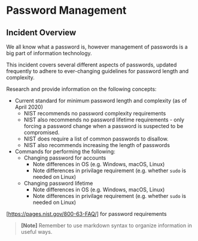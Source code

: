 # Password Management  

## Incident Overview  

We all know what a password is, however management of passwords is a big part of information technology.   

This incident covers several different aspects of passwords, updated frequently to adhere to ever-changing guidelines for password length and complexity.

Research and provide information on the following concepts:  

- Current standard for minimum password length and complexity (as of April 2020)   
    - NIST recommends no password complexity requirements
    - NIST also recommends no password lifetime requirements - only forcing a password change when a password is suspected to be compromised.
    - NIST does require a list of common passwords to disallow.
    - NIST also recommends increasing the length of passwords
- Commands for performing the following:     
    - Changing password for accounts
        - Note differences in OS (e.g. Windows, macOS, Linux)
        - Note differences in privilage requirement (e.g. whether ```sudo``` is needed on Linux)
    - Changing password lifetime
        - Note differences in OS (e.g. Windows, macOS, Linux)
        - Note differences in privilage requirement (e.g. whether ```sudo``` is needed on Linux)

[https://pages.nist.gov/800-63-FAQ/] for password requirements
>**[Note]** Remember to use markdown syntax to organize information in useful ways.
